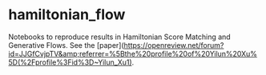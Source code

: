 # hamiltonian_flow
Notebooks to reproduce results in Hamiltonian Score Matching and Generative Flows. See the [paper](https://openreview.net/forum?id=JJGfCvjpTV&amp;referrer=%5Bthe%20profile%20of%20Yilun%20Xu%5D(%2Fprofile%3Fid%3D~Yilun_Xu1).
